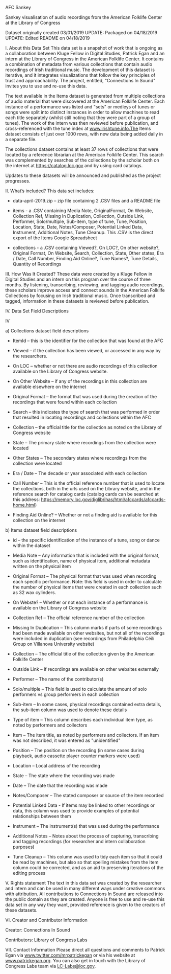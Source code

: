 AFC Sankey 

Sankey visualisation of audio recordings from the American Folklife Center at the Library of Congress

Dataset originally created 03/01/2019
UPDATE: Packaged on 04/18/2019
UPDATE: Edited README on 04/18/2019

I. About this Data Set
This data set is a snapshot of work that is ongoing as a collaboration between Kluge Fellow in Digital Studies, Patrick Egan and an intern at the Library of Congress in the American Folklife Center. It contains a combination of metadata from various collections that contain audio recordings of Irish traditional music. The development of this dataset is iterative, and it integrates visualizations that follow the key principles of trust and approachability. The project, entitled, "Connections In Sound" invites you to use and re-use this data.


The text available in the Items dataset is generated from multiple collections of audio material that were discovered at the American Folklife Center. Each instance of a performance was listed and "sets" or medleys of tunes or songs were split into distinct instances in order to allow machines to read each title separately (whilst still noting that they were part of a group of tunes). The work of the intern was then reviewed before publication, and cross-referenced with the tune index at www.irishtune.info.The Items dataset consists of just over 1000 rows, with new data being added daily in a separate file. 

The collections dataset contains at least 37 rows of collections that were located by a reference librarian at the American Folklife Center. This search was complemented by searches of the collections by the scholar both on the internet at https://catalog.loc.gov and by using card catalogs.

Updates to these datasets will be announced and published as the project progresses.


II. What’s included?
This data set includes:
-	data-april-2019.zip – zip file containing 2 .CSV files and a README file

-	items - a .CSV containing Media Note, OriginalFormat, On Website, Collection Ref, Missing In Duplication, Collection, Outside Link, Performer, Solo/multiple, Sub-item, type of tune, Tune, Position, Location, State, Date, Notes/Composer, Potential Linked Data, Instrument, Additional Notes, Tune Cleanup. This .CSV is the direct export of the Items Google Spreadsheet

-	collections - a .CSV containing Viewed?, On LOC?, On other website?, Original Format, On Website, Search, Collection, State, Other states, Era / Date, Call Number, Finding Aid Online?, Tune Names?, Tune Details, Quantity of Recordings														

III. How Was It Created?
These data were created by a Kluge Fellow in Digital Studies and an intern on this program over the course of three months. By listening, transcribing, reviewing, and tagging audio recordings, these scholars improve access and connect sounds in the American Folklife Collections by focusing on Irish traditional music. Once transcribed and tagged, information in these datasets is reviewed before publication.
 

IV. Data Set Field Descriptions

IV 

a) Collections dataset field descriptions


-	ItemId – this is the identifier for the collection that was found at the AFC 

-	Viewed – if the collection has been viewed, or accessed in any way by the researchers.

-	On LOC – whether or not there are audio recordings of this collection available on the Library of Congress website.

-	On Other Website – if any of the recordings in this collection are available elsewhere on the internet

-	Original Format – the format that was used during the creation of the recordings that were found within each collection

-	Search – this indicates the type of search that was performed in order that resulted in locating recordings and collections within the AFC

-	Collection – the official title for the collection as noted on the Library of Congress website

-	State – The primary state where recordings from the collection were located

-	Other States – The secondary states where recordings from the collection were located

-	Era / Date – The decade or year associated with each collection

-	Call Number – This is the official reference number that is used to locate the collections, both in the urls used on the Library website, and in the reference search for catalog cards (catalog cards can be searched at this address: https://memory.loc.gov/diglib/ihas/html/afccards/afccards-home.html)

-	Finding Aid Online? – Whether or not a finding aid is available for this collection on the internet

b) Items dataset field descriptions

-	id – the specific identification of the instance of a tune, song or dance within the dataset

-	Media Note – Any information that is included with the original format, such as identification, name of physical item, additional metadata written on the physical item

-	Original Format – The physical format that was used when recording each specific performance. Note: this field is used in order to calculate the number of physical items that were created in each collection such as 32 wax cylinders.

-	On Webste? – Whether or not each instance of a performance is available on the Library of Congress website

-	Collection Ref – The official reference number of the collection 

-	Missing In Duplication – This column marks if parts of some recordings had been made available on other websites, but not all of the recordings were included in duplication (see recordings from Philadelphia Céilí Group on Villanova University website)

-	Collection – The official title of the collection given by the American Folklife Center

-	Outside Link – If recordings are available on other websites externally

-	Performer – The name of the contributor(s)

-	Solo/multiple – This field is used to calculate the amount of solo performers vs group performers in each collection

-	Sub-item – In some cases, physical recordings contained extra details, the sub-item column was used to denote these details

-	Type of item – This column describes each individual item type, as noted by performers and collectors

-	Item – The item title, as noted by performers and collectors. If an item was not described, it was entered as "unidentified"

-	Position – The position on the recording (in some cases during playback, audio cassette player counter markers were used)

-	Location – Local address of the recording

-	State – The state where the recording was made

-	Date – The date that the recording was made

-	Notes/Composer – The stated composer or source of the item recorded

-	Potential Linked Data - If items may be linked to other recordings or data, this column was used to provide examples of potential relationships between them

-	Instrument – The instrument(s) that was used during the performance

-	Additional Notes – Notes about the process of capturing, transcribing and tagging recordings (for researcher and intern collaboration purposes)

-	Tune Cleanup – This column was used to tidy each item so that it could be read by machines, but also so that spelling mistakes from the Item column could be corrected, and as an aid to preserving iterations of the editing process


V. Rights statement 
The text in this data set was created by the researcher and intern and can be used in many different ways under creative commons with attribution. All contributions to Connections In Sound are released into the public domain as they are created. Anyone is free to use and re-use this data set in any way they want, provided reference is given to the creators of these datasets. 

VI. Creator and Contributor Information

Creator: Connections In Sound

Contributors: Library of Congress Labs 

VII. Contact Information
Please direct all questions and comments to Patrick Egan via www.twitter.com/mrpatrickegan or via his website at www.patrickegan.org. You can also get in touch with the Library of Congress Labs team via LC-Labs@loc.gov.  
